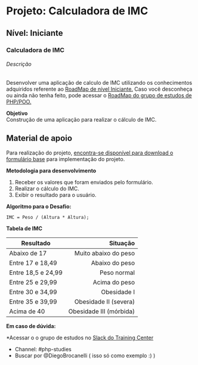 # Projeto: Calculadora de IMC


## Nível: Iniciante  


### Calculadora de IMC  

###### Descrição  

Desenvolver uma aplicação de calculo de IMC utilizando os conhecimentos adquiridos referente ao [RoadMap de nível Iniciante.](https://github.com/training-center/php-study-group/blob/master/material_de_apoio/roadmap/iniciante.md)
Caso você desconheça ou ainda não tenha feito, pode acessar o [RoadMap do grupo de estudos de PHP/POO.](https://github.com/training-center/php-study-group/tree/master/material_de_apoio/roadmap)

__Objetivo__  
Construção de uma aplicação para realizar o cálculo de IMC.

## Material de apoio
Para realização do projeto, [encontra-se disponível para download o formulário base]() para implementação do projeto.

__Metodologia para desenvolvimento__

1. Receber os valores que foram enviados pelo formulário.  
2. Realizar o cálculo do IMC.  
3. Exibir o resultado para o usuário.  

__Algoritmo para o Desafio:__

 `IMC = Peso / (Altura * Altura); `  

__Tabela de IMC__

Resultado | Situação
--------- | --------:
Abaixo de 17 | Muito abaixo do peso
Entre 17 e 18,49 | Abaixo do peso
Entre 18,5 e 24,99 | Peso normal
Entre 25 e 29,99 | Acima do peso
Entre 30 e 34,99 | Obesidade I
Entre 35 e 39,99 | Obesidade II (severa)
Acima de 40 |	Obesidade III (mórbida)

__Em caso de dúvida:__

*Acessar o o grupo de estudos no [Slack do Training Center](https://github.com/training-center/slack)
* Channel: #php-studies   
* Buscar por @DiegoBrocanelli ( isso só como exemplo :) )